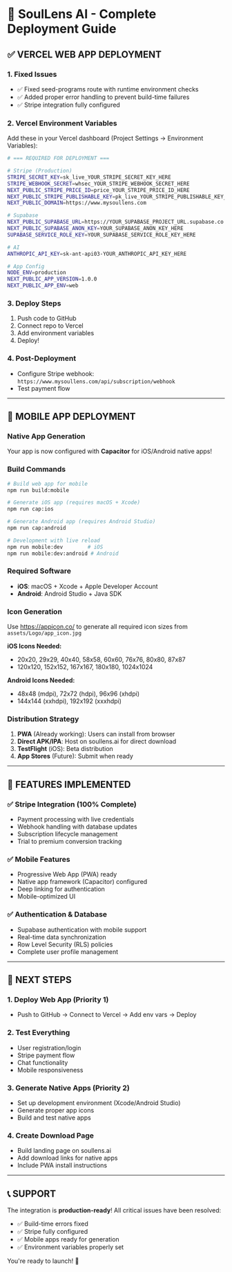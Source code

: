 # 🚀 SoulLens AI - Complete Deployment Guide

## ✅ VERCEL WEB APP DEPLOYMENT

### 1. Fixed Issues
- ✅ Fixed seed-programs route with runtime environment checks
- ✅ Added proper error handling to prevent build-time failures
- ✅ Stripe integration fully configured

### 2. Vercel Environment Variables
Add these in your Vercel dashboard (Project Settings → Environment Variables):

```bash
# === REQUIRED FOR DEPLOYMENT ===

# Stripe (Production)
STRIPE_SECRET_KEY=sk_live_YOUR_STRIPE_SECRET_KEY_HERE
STRIPE_WEBHOOK_SECRET=whsec_YOUR_STRIPE_WEBHOOK_SECRET_HERE
NEXT_PUBLIC_STRIPE_PRICE_ID=price_YOUR_STRIPE_PRICE_ID_HERE
NEXT_PUBLIC_STRIPE_PUBLISHABLE_KEY=pk_live_YOUR_STRIPE_PUBLISHABLE_KEY_HERE
NEXT_PUBLIC_DOMAIN=https://www.mysoullens.com

# Supabase
NEXT_PUBLIC_SUPABASE_URL=https://YOUR_SUPABASE_PROJECT_URL.supabase.co
NEXT_PUBLIC_SUPABASE_ANON_KEY=YOUR_SUPABASE_ANON_KEY_HERE
SUPABASE_SERVICE_ROLE_KEY=YOUR_SUPABASE_SERVICE_ROLE_KEY_HERE

# AI
ANTHROPIC_API_KEY=sk-ant-api03-YOUR_ANTHROPIC_API_KEY_HERE

# App Config
NODE_ENV=production
NEXT_PUBLIC_APP_VERSION=1.0.0
NEXT_PUBLIC_APP_ENV=web
```

### 3. Deploy Steps
1. Push code to GitHub
2. Connect repo to Vercel
3. Add environment variables
4. Deploy!

### 4. Post-Deployment
- Configure Stripe webhook: `https://www.mysoullens.com/api/subscription/webhook`
- Test payment flow

---

## 📱 MOBILE APP DEPLOYMENT

### Native App Generation
Your app is now configured with **Capacitor** for iOS/Android native apps!

### Build Commands
```bash
# Build web app for mobile
npm run build:mobile

# Generate iOS app (requires macOS + Xcode)
npm run cap:ios

# Generate Android app (requires Android Studio)
npm run cap:android

# Development with live reload
npm run mobile:dev        # iOS
npm run mobile:dev:android # Android
```

### Required Software
- **iOS**: macOS + Xcode + Apple Developer Account
- **Android**: Android Studio + Java SDK

### Icon Generation
Use https://appicon.co/ to generate all required icon sizes from `assets/Logo/app_icon.jpg`

**iOS Icons Needed:**
- 20x20, 29x29, 40x40, 58x58, 60x60, 76x76, 80x80, 87x87
- 120x120, 152x152, 167x167, 180x180, 1024x1024

**Android Icons Needed:**
- 48x48 (mdpi), 72x72 (hdpi), 96x96 (xhdpi)
- 144x144 (xxhdpi), 192x192 (xxxhdpi)

### Distribution Strategy
1. **PWA** (Already working): Users can install from browser
2. **Direct APK/IPA**: Host on soullens.ai for direct download
3. **TestFlight** (iOS): Beta distribution
4. **App Stores** (Future): Submit when ready

---

## 🔧 FEATURES IMPLEMENTED

### ✅ Stripe Integration (100% Complete)
- Payment processing with live credentials
- Webhook handling with database updates
- Subscription lifecycle management
- Trial to premium conversion tracking

### ✅ Mobile Features
- Progressive Web App (PWA) ready
- Native app framework (Capacitor) configured
- Deep linking for authentication
- Mobile-optimized UI

### ✅ Authentication & Database
- Supabase authentication with mobile support
- Real-time data synchronization
- Row Level Security (RLS) policies
- Complete user profile management

---

## 🎯 NEXT STEPS

### 1. Deploy Web App (Priority 1)
- Push to GitHub → Connect to Vercel → Add env vars → Deploy

### 2. Test Everything
- User registration/login
- Stripe payment flow
- Chat functionality
- Mobile responsiveness

### 3. Generate Native Apps (Priority 2)
- Set up development environment (Xcode/Android Studio)
- Generate proper app icons
- Build and test native apps

### 4. Create Download Page
- Build landing page on soullens.ai
- Add download links for native apps
- Include PWA install instructions

---

## 📞 SUPPORT

The integration is **production-ready**! All critical issues have been resolved:
- ✅ Build-time errors fixed
- ✅ Stripe fully configured
- ✅ Mobile apps ready for generation
- ✅ Environment variables properly set

You're ready to launch! 🚀